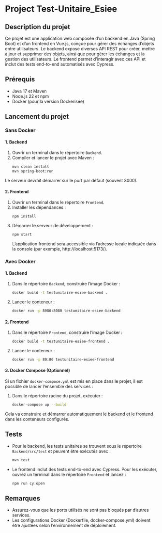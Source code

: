 # Project Test-Unitaire_Esiee

## Description du projet

Ce projet est une application web composée d’un backend en Java (Spring Boot) et d’un frontend en Vue.js, conçue pour
gérer des échanges d’objets entre utilisateurs. Le backend expose diverses API REST pour créer, mettre à jour et
supprimer des objets, ainsi que pour gérer les échanges et la gestion des utilisateurs. Le frontend permet d’interagir
avec ces API et inclut des tests end-to-end automatisés avec Cypress.

## Prérequis

- Java 17 et Maven
- Node.js 22 et npm
- Docker (pour la version Dockerisée)

## Lancement du projet

### Sans Docker

#### 1. Backend

1. Ouvrir un terminal dans le répertoire `Backend`.
2. Compiler et lancer le projet avec Maven :
   ```bash
   mvn clean install
   mvn spring-boot:run
   ```

Le serveur devrait démarrer sur le port par défaut (souvent 3000).

#### 2. Frontend

1. Ouvrir un terminal dans le répertoire `Frontend`.
2. Installer les dépendances :
   ```bash
   npm install
   ```
3. Démarrer le serveur de développement :
   ```bash
   npm start
   ```
   L’application frontend sera accessible via l’adresse locale indiquée dans la console (par
   exemple, http://localhost:5173/).

### Avec Docker

#### 1. Backend

1. Dans le répertoire `Backend`, construire l’image Docker :
   ```bash
   docker build -t testunitaire-esiee-backend .
   ```
2. Lancer le conteneur :
   ```bash
   docker run -p 8080:8080 testunitaire-esiee-backend
   ```

#### 2. Frontend

1. Dans le répertoire `Frontend`, construire l’image Docker :
   ```bash
   docker build -t testunitaire-esiee-frontend .
   ```
2. Lancer le conteneur :
   ```bash
   docker run -p 80:80 testunitaire-esiee-frontend
   ```

#### 3. Docker Compose (Optionnel)

Si un fichier `docker-compose.yml` est mis en place dans le projet, il est possible de lancer l’ensemble des services :

1. Dans le répertoire racine du projet, exécuter :
   ```bash
   docker-compose up --build
   ```

Cela va construire et démarrer automatiquement le backend et le frontend dans les conteneurs configurés.

## Tests

- Pour le backend, les tests unitaires se trouvent sous le répertoire `Backend/src/test` et peuvent être exécutés avec :
  ```bash
  mvn test
  ```
- Le frontend inclut des tests end-to-end avec Cypress. Pour les exécuter, ouvrez un terminal dans le répertoire
  `Frontend` et lancez :
  ```bash
  npm run cy:open
  ```

## Remarques

- Assurez-vous que les ports utilisés ne sont pas bloqués par d’autres services.
- Les configurations Docker (Dockerfile, docker-compose.yml) doivent être ajustées selon l’environnement de déploiement.